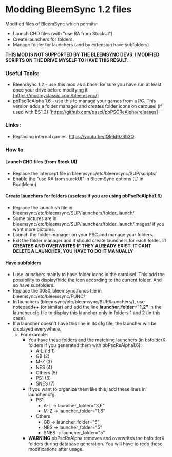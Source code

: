 # Modding BleemSync 1.2 files

Modified files of BleemSync which permits:
* Launch CHD files (with "use RA from StockUI")
* Create launchers for folders
* Manage folder for launchers (and by extension have subfolders)

**THIS MOD IS NOT SUPPORTED BY THE BLEEMSYNC DEVS. I MODIFIED SCRIPTS ON THE DRIVE MYSELF TO HAVE THIS RESULT.**

### Useful Tools:
* BleemSync 1.2 - use this mod as a base. Be sure you have run at least once your drive before modifying it [https://modmyclassic.com/bleemsync/]
* pbPscReAlpha 1.6 - use this to manage your games from a PC. This version adds a folder manager and creates folder icons on carousel (if used with BS1.2) [https://github.com/pascl/pbPSCReAlpha/releases]

### Links:
* Replacing internal games: https://youtu.be/IQk6d9z3b3Q


### How to
#### Launch CHD files (from Stock UI)
* Replace the intercept file in bleemsync/etc/bleemsync/SUP/scripts/
* Enable the "use RA from stockUI" in BleemSync options (L1 in BootMenu)

#### Create launchers for folders (useless if you are using pbPscReAlpha1.6)
* Replace the launch.sh file in bleemsync/etc/bleemsync/SUP/launchers/folder_launch/
* Some pictures are in bleemsync/etc/bleemsync/SUP/launchers/folder_launch/images/ if you want more pictures.
* Launch the folder manager on your PSC and manage your folders.
* Exit the folder manager and it should create launchers for each folder. **IT CREATES AND OVERWRITES IF THEY ALREADY EXIST. IT CANT DELETE A LAUNCHER, YOU HAVE TO DO IT MANUALLY**

#### Have subfolders
* I use launchers mainly to have folder icons in the carousel. This add the possibility to display/hide the icon according to the current folder. And so have subfolders.
* Replace the 0050_bleemsync.funcs file in bleemsync/etc/bleemsync/FUNC/
* In launchers (bleemsync/etc/bleemsync/SUP/launchers/), use notepadd++ (or similar) and add the line **launcher_folder="1,2"** in the launcher.cfg file to display this launcher only in folders 1 and 2 (in this case).
* If a launcher doesn't have this line in its cfg file, the launcher will be displayed everywhere.
  * For example:
    * You have these folders and the matching launchers (in bsfolderX folders if you generated them with pbPscReAlpha1.6):
      * A-L (id 1)
      * GB (2)
      * M-Z (3)
      * NES (4)
      * Others (5)
	  * PS1 (6)
      * SNES (7)
	* If you want to organize them like this, add these lines in launcher.cfg:
	  * PS1
	    * A-L -> launcher_folder="3,6"
	    * M-Z -> launcher_folder="1,6"
	  * Others
	    * GB -> launcher_folder="5"
		* NES -> launcher_folder="5"
		* SNES -> launcher_folder="5"
	* **WARNING** pbPscReAlpha removes and overwrites the bsfolderX folders during database generation. You will have to redo these modifications after usage.